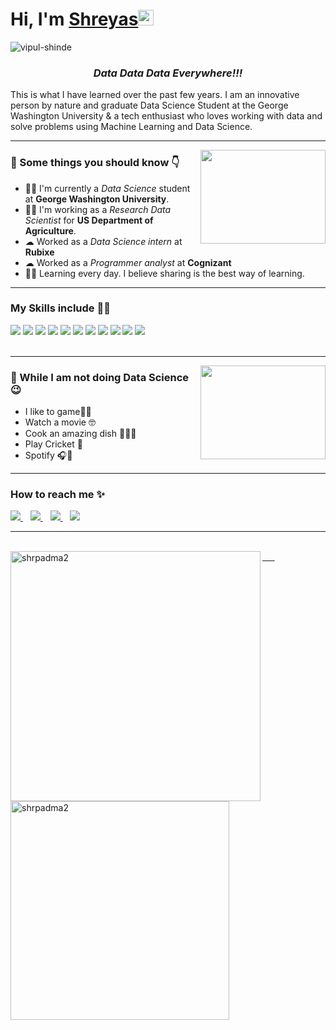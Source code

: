 <h1><strong>Hi, I'm <a href="https://vipulshinde.com">Shreyas</a></strong><img src="https://raw.githubusercontent.com/syedareehaquasar/syedareehaquasar/master/gifs/Hi.gif" height="25px" width="25px"></h1>

<div align="left"> 
    <img src="https://komarev.com/ghpvc/?username=vipul-shinde" alt="vipul-shinde"> 
</div>

<h3 align="center"><em>Data Data Data Everywhere!!!</em></h3>

<p>This is what I have learned over the past few years. I am an innovative person by nature and graduate Data Science Student at the George Washington University & a tech enthusiast who loves working with data and solve problems using Machine Learning and Data Science.</p>

<hr>
<img align="right" src="https://media.giphy.com/media/8DTnuPhxv0m4w/giphy.gif" height="150px" width="200px">
<h3>🚀 Some things you should know 👇</h3>
<ul>
<li>👨‍💻 I'm currently a <em>Data Science</em> student at <strong>George Washington University</strong>.</li>
<li>👨‍🔬 I'm working as a <em>Research Data Scientist</em> for <strong>US Department of Agriculture</strong>.</li>
<li>☁  Worked as a <em>Data Science intern</em> at <strong>Rubixe</strong></li>
<li>☁  Worked as a <em>Programmer analyst</em> at <strong>Cognizant</strong></li>
<li>👨‍🎓 Learning every day. I believe sharing is the best way of learning.</li>
</ul>
<hr>

<h3>My Skills include 👨‍💻</h3>
<div>
    <img src="https://img.shields.io/badge/python-%2314354C.svg?style=for-the-badge&logo=python&logoColor=white">
    <img src="https://img.shields.io/badge/R-276DC3?style=for-the-badge&logo=r&logoColor=white">
    <img src="https://img.shields.io/badge/MySQL-00000F?style=for-the-badge&logo=mysql&logoColor=white">
    <img src="https://img.shields.io/badge/scikit--learn-%23F7931E.svg?style=for-the-badge&logo=scikit-learn&logoColor=white">
    <img src="https://img.shields.io/badge/pandas-%23150458.svg?style=for-the-badge&logo=pandas&logoColor=white">
    <img src="https://img.shields.io/badge/numpy-%23013243.svg?style=for-the-badge&logo=numpy&logoColor=white">
    <img src="https://img.shields.io/badge/git-%23F05033.svg?style=for-the-badge&logo=git&logoColor=white">
    <img src="https://img.shields.io/badge/html5-%23E34F26.svg?style=for-the-badge&logo=html5&logoColor=white">
    <img src="https://img.shields.io/badge/css3-%231572B6.svg?style=for-the-badge&logo=css3&logoColor=white">
    <img src="https://img.shields.io/badge/Microsoft_Excel-217346?style=for-the-badge&logo=microsoft-excel&logoColor=white">
    <img src="https://img.shields.io/badge/Microsoft_SQL_Server-CC2927?style=for-the-badge&logo=microsoft-sql-server&logoColor=white">
    
   
    
</div>
<br>
<hr>

<img align="right" src="https://thumbs.gfycat.com/WigglyDopeyLeopardseal-max-1mb.gif" height="150px" width="200px">
<h3>🦄 While I am not doing Data Science 😉</h3>
<ul>
    <li>I like to game🏋️‍♂️</li>
    <li>Watch a movie  🤓</li>
    <li>Cook an amazing dish 👨‍🍳😋</li>
    <li>Play Cricket 🏏</li>
    <li> Spotify 🎧💚</li>
</ul>
<hr>

<h3>How to reach me ✨</h3>
<div>
    <a href="https://www.linkedin.com/in/shrpadma/">
        <img src="	https://img.shields.io/badge/LinkedIn-0077B5?style=for-the-badge&logo=linkedin&logoColor=white" >
    </a>&nbsp;&nbsp;
    <a href="mailto: shreyas_sp98@gmail.com">
        <img src="https://img.shields.io/badge/Gmail-D14836?style=for-the-badge&logo=gmail&logoColor=white" >
    </a>&nbsp;&nbsp;
    <a href="https://github.com/shrpadma2/">
        <img src="https://img.shields.io/badge/GitHub-100000?style=for-the-badge&logo=github&logoColor=white">
    </a>&nbsp;&nbsp;
    <a href="https://www.linkedin.com/in/shrpadma/">
        <img src="	https://img.shields.io/badge/LinkedIn-0077B5?style=for-the-badge&logo=linkedin&logoColor=white" >
</div>
<hr>
<br>
<div >
    <img align="left" src="https://github-readme-stats.vercel.app/api?username=shrpadma2&count_private=true&show_icons=true&theme=radical"  width="400px" alt="shrpadma2">
    &nbsp;&nbsp;
    &nbsp;&nbsp;
    <img align="center" src="https://github-readme-stats.vercel.app/api/top-langs/?username=shrpadma2&layout=compact&theme=radical"  width="350px" alt="shrpadma2">
</div>

